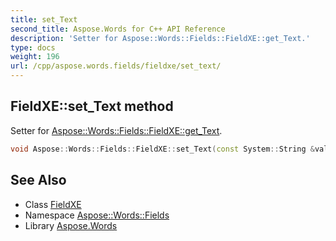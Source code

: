 ```yaml
---
title: set_Text
second_title: Aspose.Words for C++ API Reference
description: 'Setter for Aspose::Words::Fields::FieldXE::get_Text.'
type: docs
weight: 196
url: /cpp/aspose.words.fields/fieldxe/set_text/
---
```

## FieldXE::set_Text method


Setter for [Aspose::Words::Fields::FieldXE::get_Text](../get_text/).

```cpp
void Aspose::Words::Fields::FieldXE::set_Text(const System::String &value)
```

## See Also

* Class [FieldXE](../)
* Namespace [Aspose::Words::Fields](../../)
* Library [Aspose.Words](../../../)

